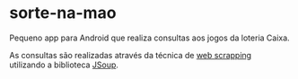 # sorte-na-mao
Pequeno app para Android que realiza consultas aos jogos da loteria Caixa.

As consultas são realizadas através da técnica de <a href="https://en.wikipedia.org/wiki/Web_scraping">web scrapping</a> </br>
utilizando a biblioteca <a href="https://jsoup.org/">JSoup</a>.
